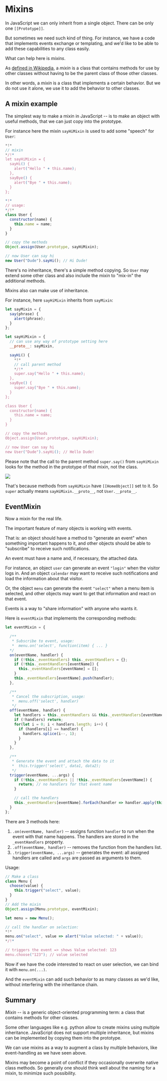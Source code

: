 # Mixins

In JavaScript we can only inherit from a single object. There can be only one `[[Prototype]]`.

But sometimes we need such kind of thing. For instance, we have a code that implements events exchange or templating, and we'd like to be able to add these capabilities to any class easily.

What can help here is *mixins*.

As [defined in Wikipedia](https://en.wikipedia.org/wiki/Mixin), a *mixin* is a class that contains methods for use by other classes without having to be the parent class of those other classes.

In other words, a *mixin* is a class that implements a certain behavior. But we do not use it alone, we use it to add the behavior to other classes.

## A mixin example

The simplest way to make a mixin in JavaScript -- is to make an object with useful methods, that we can just copy into the prototype.

For instance here the mixin `sayHiMixin` is used to add some "speech" for `User`:

```js run
*!*
// mixin
*/!*
let sayHiMixin = {
  sayHi() {
    alert("Hello " + this.name);
  },
  sayBye() {
    alert("Bye " + this.name);
  }
};

*!*
// usage:
*/!*
class User {
  constructor(name) {
    this.name = name;
  }
}

// copy the methods
Object.assign(User.prototype, sayHiMixin);

// now User can say hi
new User("Dude").sayHi(); // Hi Dude!
```

There's no inheritance, there's a simple method copying. So `User` may extend some other class and also include the mixin to "mix-in" the additional methods.

Mixins also can make use of inheritance.

For instance, here `sayHiMixin` inherits from `sayMixin`:

```js run
let sayMixin = {
  say(phrase) {
    alert(phrase);
  }
};

let sayHiMixin = {
  // can use any way of prototype setting here
  __proto__: sayMixin,

  sayHi() {
    *!*
    // call parent method
    */!*
    super.say("Hello " + this.name);
  },
  sayBye() {
    super.say("Bye " + this.name);
  }
};

class User {
  constructor(name) {
    this.name = name;
  }
}

// copy the methods
Object.assign(User.prototype, sayHiMixin);

// now User can say hi
new User("Dude").sayHi(); // Hello Dude!
```

Please note that the call to the parent method `super.say()` from `sayHiMixin` looks for the method in the prototype of that mixin, not the class.

![](mixin-inheritance.png)

That's because methods from `sayHiMixin` have `[[HomeObject]]` set to it. So `super` actually means `sayHiMixin.__proto__`, not `User.__proto__`.

## EventMixin

Now a mixin for the real life.

The important feature of many objects is working with events.

That is: an object should have a method to "generate an event" when something important happens to it, and other objects should be able to "subscribe" to receive such notifications.

An event must have a name and, if necessary, the attached data.

For instance, an object `user` can generate an event `"login"` when the visitor logs in. And an object `calendar` may want to receive such notifications and load the information about that visitor.

Or, the object `menu` can generate the event `"select"` when a menu item is selected, and other objects may want to get that information and react on that event.

Events is a way to "share information" with anyone who wants it.

Here is `eventMixin` that implements the corresponding methods:

```js run
let eventMixin = {

  /**
   * Subscribe to event, usage:
   *  menu.on('select', function(item) { ... }
  */
  on(eventName, handler) {
    if (!this._eventHandlers) this._eventHandlers = {};
    if (!this._eventHandlers[eventName]) {
      this._eventHandlers[eventName] = [];
    }
    this._eventHandlers[eventName].push(handler);
  },

  /**
   * Cancel the subscription, usage:
   *  menu.off('select', handler)
   */
  off(eventName, handler) {
    let handlers = this._eventHandlers && this._eventHandlers[eventName];
    if (!handlers) return;
    for(let i = 0; i < handlers.length; i++) {
      if (handlers[i] == handler) {
        handlers.splice(i--, 1);
      }
    }
  },

  /**
   * Generate the event and attach the data to it
   *  this.trigger('select', data1, data2);
   */
  trigger(eventName, ...args) {
    if (!this._eventHandlers || !this._eventHandlers[eventName]) {
      return; // no handlers for that event name
    }

    // call the handlers
    this._eventHandlers[eventName].forEach(handler => handler.apply(this, args));
  }
};
```

There are 3 methods here:

1. `.on(eventName, handler)` -- assigns function `handler` to run when the event with that name happens. The handlers are stored in the `_eventHandlers` property.
2. `.off(eventName, handler)` -- removes the function from the handlers list.
3. `.trigger(eventName, ...args)` -- generates the event: all assigned handlers are called and `args` are passed as arguments to them.


Usage:

```js run
// Make a class
class Menu {
  choose(value) {
    this.trigger("select", value);
  }
}
// Add the mixin
Object.assign(Menu.prototype, eventMixin);

let menu = new Menu();

// call the handler on selection:
*!*
menu.on("select", value => alert("Value selected: " + value));
*/!*

// triggers the event => shows Value selected: 123
menu.choose("123"); // value selected
```

Now if we have the code interested to react on user selection, we can bind it with `menu.on(...)`.

And the `eventMixin` can add such behavior to as many classes as we'd like, without interfering with the inheritance chain.

## Summary

*Mixin* -- is a generic object-oriented programming term: a class that contains methods for other classes.

Some other languages like e.g. python allow to create mixins using multiple inheritance. JavaScript does not support multiple inheritance, but mixins can be implemented by copying them into the prototype.

We can use mixins as a way to augment a class by multiple behaviors, like event-handling as we have seen above.

Mixins may become a point of conflict if they occasionally overwrite native class methods. So generally one should think well about the naming for a mixin, to minimize such possibility.
